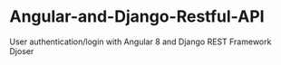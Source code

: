 # Angular-and-Django-Restful-API
User authentication/login with Angular 8 and Django REST Framework Djoser
